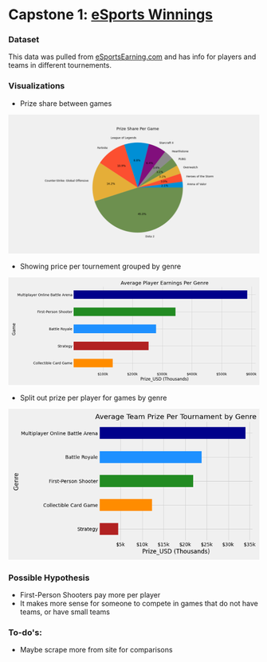 # Capstone 1: [eSports Winnings](https://www.kaggle.com/jackdaoud/esports-earnings-for-players-teams-by-game)

### Dataset

This data was pulled from [eSportsEarning.com](https://www.esportsearnings.com/) and has info for players and teams in different tournements.

### Visualizations

* Prize share between games

![Prize Share](images/pie_prize_share.png)

* Showing price per tournement grouped by genre

![Genre Players](images/barh_players_prize_per_genere.png)

* Split out prize per player for games by genre

![Prize per player](images/avg_prize_per_team_by_genre.png)


### Possible Hypothesis

* First-Person Shooters pay more per player
* It makes more sense for someone to compete in games that do not have teams, or have small teams

### To-do's:

* Maybe scrape more from site for comparisons
